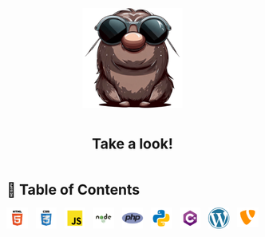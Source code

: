<div style="display:flex; flex-direction:column; gap: 1rem; align-items:center; justify-content:center;">
    <img src="./icons/avatar.png" alt="logo" width="200" height="auto" />
    <h1>Take a look!</h1>
</div>

# :card_index: Table of Contents

<div style="display:flex; flex-direction:row; gap: 1rem;">
    <div><a href="./css/"><img src="./icons/html.svg" alt="icon" width="100" height="auto" /></a></div>
    <div><a href="./css/"><img src="./icons/css.svg" alt="icon" width="100" height="auto" /></a></div>
    <div><a href="./js/"><img src="./icons/javascript.svg" alt="icon" width="100" height="auto" /></a></div>
    <div><a href="./nodejs/"><img src="./icons/nodejs.svg" alt="icon" width="100" height="auto" /></a></div>
    <div><a href="./php/"><img src="./icons/php.png" alt="icon" width="100" height="auto" /></a></div>
    <div><a href="./python/"><img src="./icons/python.svg" alt="icon" width="100" height="auto" /></a></div>
    <div><a href="./csharp/"><img src="./icons/csharp.svg" alt="icon" width="100" height="auto" /></a></div>
    <div><a href="./wordpress/"><img src="./icons/wordpress.png" alt="icon" width="100" height="auto" /></a></div>
    <div><a href="./typo3/"><img src="./icons/typo3.svg" alt="icon" width="100" height="auto" /></a></div>
</div>

